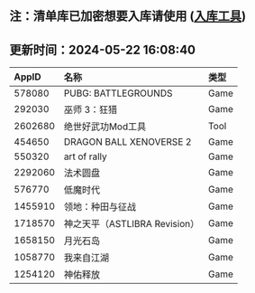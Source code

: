 ## 注：清单库已加密想要入库请使用 ([入库工具](https://github.com/BlankTMing/ManifestAutoUpdate/releases))

## 更新时间：2024-05-22 16:08:40
| AppID | 名称 | 类型  |
| :-------------------- | :----------------------------- | :----------- |
| 578080 | PUBG: BATTLEGROUNDS| Game |
| 292030 | 巫师 3：狂猎| Game |
| 2602680 | 绝世好武功Mod工具| Tool |
| 454650 | DRAGON BALL XENOVERSE 2| Game |
| 550320 | art of rally| Game |
| 2292060 | 法术圆盘| Game |
| 576770 | 低魔时代| Game |
| 1455910 | 领地：种田与征战| Game |
| 1718570 | 神之天平（ASTLIBRA Revision）| Game |
| 1658150 | 月光石岛| Game |
| 1058770 | 我来自江湖| Game |
| 1254120 | 神佑释放| Game |
